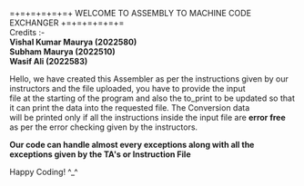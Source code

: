 =+=+=+=+=+=+  WELCOME TO ASSEMBLY TO MACHINE CODE EXCHANGER  +=+=+=+=+=+=<br />
Credits :- <br />
           **Vishal Kumar Maurya (2022580)**<br />
           **Subham Maurya (2022510)**<br />
           **Wasif Ali (2022583)**<br />

Hello, we have created this Assembler as per the instructions given by our instructors and the file uploaded, you have to provide the input <br/>
file at the starting of the program and also the to_print to be updated so that it can print the data into the requested file. The Conversion data<br/>
 will be printed only if all the instructions inside the input file are **error free** as per the error checking given by the instructors.<br/>
 
 **Our code can handle almost every exceptions along with all the exceptions given by the TA's or Instruction File**<br />


Happy Coding! ^_^
